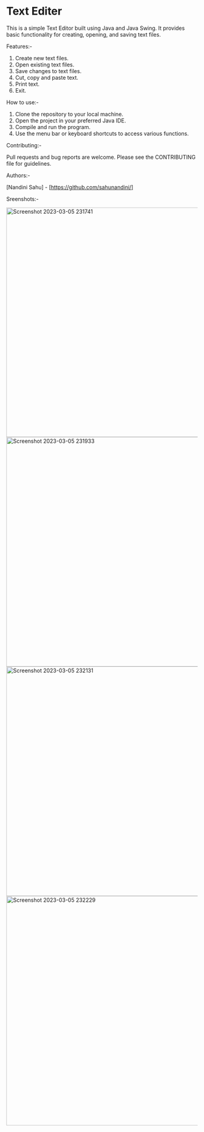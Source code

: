 # Text Editer

This is a simple Text Editor built using Java and Java Swing. It provides basic functionality for creating, opening, and saving text files.

Features:-
1. Create new text files.
2. Open existing text files.
3. Save changes to text files.
4. Cut, copy and paste text.
5. Print text.
6. Exit.


How to use:-
1. Clone the repository to your local machine.
2. Open the project in your preferred Java IDE.
3. Compile and run the program.
4. Use the menu bar or keyboard shortcuts to access various functions.


Contributing:-

Pull requests and bug reports are welcome. Please see the CONTRIBUTING file for guidelines.


Authors:-

[Nandini Sahu] - [https://github.com/sahunandini/]



Sreenshots:- 


<img width="603" alt="Screenshot 2023-03-05 231741" src="https://user-images.githubusercontent.com/117564136/222977501-4820be31-bd04-443c-98b4-7957bbc270cd.png">


<img width="603" alt="Screenshot 2023-03-05 231933" src="https://user-images.githubusercontent.com/117564136/222977516-8f836751-3054-42ed-b77c-a65de5cde76c.png">


<img width="603" alt="Screenshot 2023-03-05 232131" src="https://user-images.githubusercontent.com/117564136/222977528-e845c29d-da5c-43ba-8e0b-b8a2e1a9a1b5.png">


<img width="603" alt="Screenshot 2023-03-05 232229" src="https://user-images.githubusercontent.com/117564136/222977536-a94c15bb-8218-4c69-9f4b-227a41602db0.png">



